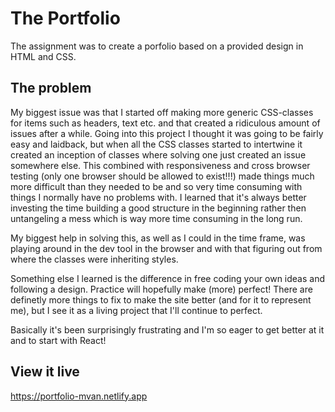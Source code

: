 # The Portfolio

The assignment was to create a porfolio based on a provided design in HTML and CSS.

## The problem

My biggest issue was that I started off making more generic CSS-classes for items such as headers, text etc. and that created a ridiculous amount of issues after a while. Going into this project I thought it was going to be fairly easy and laidback, but when all the CSS classes started to intertwine it created an inception of classes where solving one just created an issue somewhere else. This combined with responsiveness and cross browser testing (only one browser should be allowed to exist!!!) made things much more difficult than they needed to be and so very time consuming with things I normally have no problems with. I learned that it's always better investing the time building a good structure in the beginning rather then untangeling a mess which is way more time consuming in the long run.

My biggest help in solving this, as well as I could in the time frame, was playing around in the dev tool in the browser and with that figuring out from where the classes were inheriting styles.

Something else I learned is the difference in free coding your own ideas and following a design. Practice will hopefully make (more) perfect!
There are definetly more things to fix to make the site better (and for it to represent me), but I see it as a living project that I'll continue to perfect.

Basically it's been surprisingly frustrating and I'm so eager to get better at it and to start with React!

## View it live

https://portfolio-mvan.netlify.app 